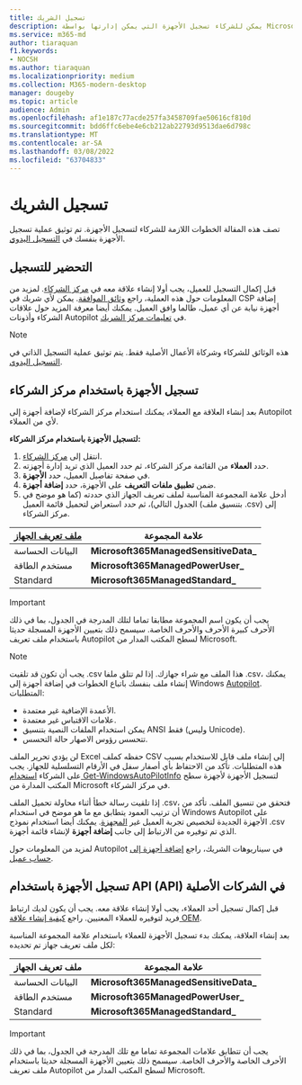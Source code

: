 ```yaml
---
title: تسجيل الشريك
description: يمكن للشركاء تسجيل الأجهزة التي يمكن إدارتها بواسطة Microsoft Managed Desktop
ms.service: m365-md
author: tiaraquan
f1.keywords:
- NOCSH
ms.author: tiaraquan
ms.localizationpriority: medium
ms.collection: M365-modern-desktop
manager: dougeby
ms.topic: article
audience: Admin
ms.openlocfilehash: af1e187c77acde257fa3458709fae50616cf810d
ms.sourcegitcommit: bdd6ffc6ebe4e6cb212ab22793d9513dae6d798c
ms.translationtype: MT
ms.contentlocale: ar-SA
ms.lasthandoff: 03/08/2022
ms.locfileid: "63704833"
---
```

# <a name="partner-registration"></a>تسجيل الشريك

تصف هذه المقالة الخطوات اللازمة للشركاء لتسجيل الأجهزة. تم توثيق عملية تسجيل الأجهزة بنفسك في [التسجيل اليدوي](manual-registration.md).

## <a name="prepare-for-registration"></a>التحضير للتسجيل

قبل إكمال التسجيل للعميل، يجب أولا إنشاء علاقة معه في [مركز الشركاء](https://partner.microsoft.com/dashboard). لمزيد من المعلومات حول هذه العملية، راجع [وثائق الموافقة](/windows/deployment/windows-autopilot/registration-auth#csp-authorization). يمكن لأي شريك في CSP إضافة أجهزة نيابة عن أي عميل، طالما وافق العميل. يمكنك أيضا معرفة المزيد حول علاقات الشركاء وأذونات Autopilot في [تعليمات مركز الشريك](/partner-center/customers_revoke_admin_privileges#windows-autopilot).

> [!NOTE]
> هذه الوثائق للشركاء وشركاة الأعمال الأصلية فقط. يتم توثيق عملية التسجيل الذاتي في [التسجيل اليدوي](manual-registration.md).

## <a name="register-devices-using-the-partner-center"></a>تسجيل الأجهزة باستخدام مركز الشركاء

بعد إنشاء العلاقة مع العملاء، يمكنك استخدام مركز الشركاء لإضافة أجهزة إلى Autopilot لأي من العملاء.

**لتسجيل الأجهزة باستخدام مركز الشركاء:**

1. انتقل إلى [مركز الشركاء](https://partner.microsoft.com/dashboard).
2. حدد **العملاء** من القائمة مركز الشركاء، ثم حدد العميل الذي تريد إدارة أجهزته.
3. في صفحة تفاصيل العميل، حدد **الأجهزة**.
4. ضمن **تطبيق ملفات التعريف** على الأجهزة، حدد **إضافة أجهزة**.
5. أدخل علامة المجموعة المناسبة لملف تعريف الجهاز الذي حددته (كما هو موضح في الجدول التالي)، ثم حدد استعراض لتحميل قائمة العميل  (بتنسيق ملف .csv) إلى مركز الشركاء.

| [ملف تعريف الجهاز](../service-description/profiles.md) | علامة المجموعة |
| ----- | -----|
| البيانات الحساسة | **Microsoft365ManagedSensitiveData\_** |
| مستخدم الطاقة | **Microsoft365ManagedPowerUser\_** |
| Standard | **Microsoft365ManagedStandard\_** |

> [!IMPORTANT]
> يجب أن يكون اسم المجموعة مطابقا تماما لتلك المدرجة في الجدول، بما في ذلك الأحرف كبيرة الأحرف والأحرف الخاصة. سيسمح ذلك بتعيين الأجهزة المسجلة حديثا باستخدام ملف تعريف Autopilot لسطح المكتب المدار من Microsoft.

>[!NOTE]
> يجب أن تكون قد تلقيت .csv هذا الملف مع شراء جهازك. إذا لم تتلق ملفا .csv، يمكنك إنشاء ملف بنفسك باتباع الخطوات في إضافة أجهزة إلى Windows [Autopilot](/windows/deployment/windows-autopilot/add-devices#collecting-the-hardware-id-from-existing-devices-using-powershell). المتطلبات: <ul><li>الأعمدة الإضافية غير معتمدة.</li> <li>علامات الاقتباس غير معتمدة.</li> <li>يمكن استخدام الملفات النصية بتنسيق ANSI فقط (وليس Unicode).</li> <li>تتحسس رؤوس الاصهار حالة التحسس.</li></ul> لن يؤدي تحرير الملف Excel حفظه كملف CSV إلى إنشاء ملف قابل للاستخدام بسبب هذه المتطلبات. تأكد من الاحتفاظ بأي أصفار سفل في الأرقام التسلسلية للجهاز. يجب على الشركاء [استخدام Get-WindowsAutoPilotInfo](https://www.powershellgallery.com/packages/Get-WindowsAutoPilotInfo) لتسجيل الأجهزة لأجهزة سطح المكتب المدارة من Microsoft في مركز الشركاء.

إذا تلقيت رسالة خطأ أثناء محاولة تحميل الملف .csv، فتحقق من تنسيق الملف. تأكد من أن ترتيب العمود يتطابق مع ما هو موضح في استخدام Windows Autopilot على الأجهزة الجديدة لتخصيص تجربة العميل غير [المجهزة](/partner-center/autopilot#add-devices-to-a-customers-account). يمكنك أيضا استخدام نموذج .csv الذي تم توفيره من الارتباط إلى جانب **إضافة أجهزة** لإنشاء قائمة أجهزة.

لمزيد من المعلومات حول Autopilot في سيناريوهات الشريك، راجع [إضافة أجهزة إلى حساب عميل](/partner-center/autopilot#add-devices-to-a-customers-account).

## <a name="register-devices-by-using-the-oem-api"></a>تسجيل الأجهزة باستخدام API (API) في الشركات الأصلية

قبل إكمال تسجيل أحد العملاء، يجب أولا إنشاء علاقة معه. يجب أن يكون لديك ارتباط فريد لتوفيره للعملاء المعنيين. راجع [كيفية إنشاء علاقة OEM](/windows/deployment/windows-autopilot/registration-auth#oem-authorization).

بعد إنشاء العلاقة، يمكنك بدء تسجيل الأجهزة للعملاء باستخدام علامة المجموعة المناسبة لكل ملف تعريف جهاز تم تحديده:

| ملف تعريف الجهاز | علامة المجموعة |
| ----- | ----- |
| البيانات الحساسة | **Microsoft365ManagedSensitiveData\_** |
| مستخدم الطاقة | **Microsoft365ManagedPowerUser\_** |
| Standard | **Microsoft365ManagedStandard\_** |

> [!IMPORTANT]
> يجب أن تتطابق علامات المجموعة تماما مع تلك المدرجة في الجدول، بما في ذلك الأحرف الخاصة والأحرف الخاصة. سيسمح ذلك بتعيين الأجهزة المسجلة حديثا باستخدام ملف تعريف Autopilot لسطح المكتب المدار من Microsoft.
